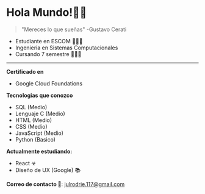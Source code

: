 # Hola Mundo!🐱‍👓

> "Mereces lo que sueñas" -Gustavo Cerati

+ Estudiante en ESCOM 👨🏻‍💻
+ Ingenieria en Sistemas Computacionales
+ Cursando 7 semestre 👨🏻‍🎓
---
**Certificado en**
* Google Cloud Foundations
  
**Tecnologias que conozco**
* SQL (Medio)
* Lenguaje C (Medio)
* HTML (Medio)
* CSS (Medio)
* JavaScript (Medio)
* Python (Basico)

**Actualmente estudiando:** 
* React ☣
* Diseño de UX (Google) 📚
  
**Correo de contacto 📧**: julrodrie.117@gmail.com


<!--
**JulioRodriguez17/JulioRodriguez17** is a ✨ _special_ ✨ repository because its `README.md` (this file) appears on your GitHub profile.

Here are some ideas to get you started:

- 🔭 I’m currently working on ...
- 🌱 I’m currently learning ...
- 👯 I’m looking to collaborate on ...
- 🤔 I’m looking for help with ...
- 💬 Ask me about ...
- 📫 How to reach me: ...
- 😄 Pronouns: ...
- ⚡ Fun fact: ...
-->
